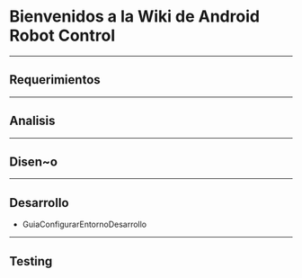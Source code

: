 # Bienvenidos a la Wiki de Android Robot Control #


---

## Requerimientos ##





---

## Analisis ##





---

## Disen~o ##





---

## Desarrollo ##
  * GuiaConfigurarEntornoDesarrollo




---

## Testing ##
